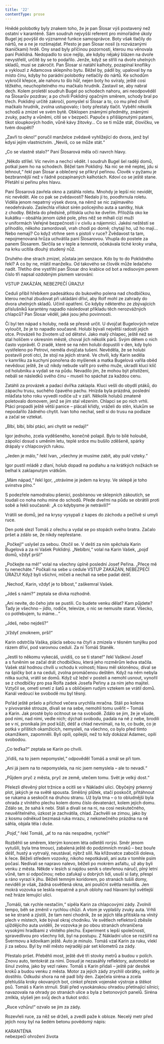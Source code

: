 ```yaml
---
title: '22'
contentType: prose
---
```


<section>

Hnědé polobotky byly znakem toho, že je pan Šlosar výš postavený než ostatní v karanténě. Sám soudruh nejvyšší referent pro mimořádné úkoly Bugel jej povýšil do významné funkce samosprávce. Boty však tlačily do nártů, ne a ne je rozšmajdat. Přesto je pan Šlosar nosil (s rozvázanými tkaničkami) hrdě. Ony snad byly příčinou pozornosti, kterou mu věnovala paní Poklidná. Nedopadlo to sice nejlíp, ale kdyby nějaký blázen na dvoře nevystřelil, určitě by se to podařilo. Jenže, když se střílí na dvoře uhelných skladů, musí se zakročit. Pan Šlosar si natáhl kalhoty, pozapínal knoflíky a vyklouzl z Adamcova sklepního bytu. Běžel by, pádil by, upaloval by na místo činu, kdyby ho parádní polobotky netlačily do nártů. Ke schodům vykročil křepce, ale nahoru to šlo hůř, nejen boty ho svíraly, ještě cosi těžkého, neuchopitelného mu mačkalo hrudník. Zastavil se, aby nabral dech. Kolem proletěl soudruh Bugel po schodech nahoru, ani neodpověděl na Šlosarův pozdrav; a po chvíli Poklidný opačným směrem, schody bral po třech. Poklidný určitě zakročí, pomyslel si Šlosar a to, co mu před chvílí mačkalo hrudník, zvolna ustupovalo; i boty přestaly tlačit. Vyběhl několik schodů a zmizel ve svém bytě. Obklopen známými předměty, známými zvuky, pachy a vůněmi, cítil se v bezpečí. Papuče s přišlápnutými patami, tikot sloupkových hodin, vůně kávy žitovky… Co se ti může stát, človíčku, ve tvém doupěti?

„Zavři to okno!“ poručil manželce zvědavě vyhlížející do dvora, jenž byl kdysi jejím vlastnictvím. „Nevíš, co se může stát.“

„Co se vlastně stalo?“ Paní Šlosarová měla oči navrch hlavy.

„Někdo střílel. Víc nevím a nechci vědět. I soudruh Bugel šel raději domů, potkal jsem ho na schodech. Běžel tam Poklidný. Na nic se mě neptej, jdu si lehnout,“ řekl pan Šlosar a oblečený se přikryl peřinou. Člověk v pyžamu je bezbrannější než v řádně pozapínaných kalhotách. Kdoví co se ještě stane. Přetáhl si peřinu přes hlavu.

Paní Šlosarová zavřela okno a zatáhla roletu. Mnohdy je lepší nic nevidět, nic nevědět. Ale co pak se zvědavostí? Nedalo jí to, poodhrnula roletu. Viděla jenom nepatrný výsek dvora, na němž se nic zajímavého neodehrávalo. Zaslechla vřískot sirén policejního auta a sanitky, hluk z chodby. Běžela do předsíně, přitiskla ucho ke dveřím. Přiložila oko ke kukátku – obsáhla jenom úzké pole, přes něž se míhali cizí muži v uniformách Veřejné bezpečnosti i v civilu a nájemníci. Jakési neštěstí se přihodilo, někoho zamordovali, vrah chodí po domě; chytají ho, už ho mají… Nebo nemají? Co když vtrhne sem s pistolí v ruce? Zvědavost ta tam, nepojmenovaná hrůza uchvátila paní Šlosarovou. Vhupla do postele za panem Šlosarem. Skrčila se v teple a temnotě, očekávala tiché kroky vraha, na krku ucítila dlouhý studený nůž.

Druhého dne strach zmizel, zůstala jen senzace. Kdo by to do Poklidného řekl? A co by ne, mlátil manželku. Od takového se člověk může ledačeho nadít. Třetího dne vystřihl pan Šlosar dno krabice od bot a redisovým perem číslo tři napsal ozdobným písmem varování:

</section>

<section>

<div class="centered">

<div class="verse">

VSTUP ZAKÁZÁN, NEBEZPEČÍ ÚRAZU!

</div>

</div>

</section>

<section>

Ceduli přibil hřebíkem padesátkou do bukového polena nad chodbičkou, kterou nechal zbudovat při ukládání dříví, aby Rolf mohl ze zahrady do dvora uhelných skladů. Učinil opatření. Co kdyby některého ze zbývajících příslušníků karantény napadlo následovat příkladu těch nerozvážných chlapců? Pan Šlosar věděl, jaké jsou jeho povinnosti.

</section>

<section>

Čí byl ten nápad s holuby, nedá se přesně určit. U dvojčat Bugelových nelze vyloučit, že je to napadlo současně. Holubi bývali největší radostí jejich otce. Provázeli ho životem už od dětství. Jako malý chlapec, ještě než se stal holičem v okresním městě, choval jich několik párů. Svým dětem o nich často vyprávěl. O zradě, které se na něm holubi dopustili v den, kdy bylo vystřeleno po Petrovi, neměla dvojčata tušení. Nevěděla, že se holubi postavili proti otci, že stojí na jejich straně. Ve chvíli, kdy Karin seděla v kamrlíku za kuchyní ponořena do myšlenek a matka Bugelová vařila oběd nevědouc ještě, že už nikdy nebude vařit pro svého muže, ukradli kluci klíč od holubníku a vydali se na půdu. Nevadilo jim, že mohou být přistiženi, nebáli se následků svého činu – museli ho spáchat za každou cenu.

Zatáhli za provázek a padací dvířka zaklapla. Kluci vešli do obydlí ptáků, do zápachu trusu, suchého čpavého pachu. Hnízda byla prázdná, poslední mláďata toho roku vyvedli rodiče už v září. Několik holubů zmateně poletovalo domovem, jenž se jim stal vězením. Chlapci se po nich vrhli. Ptáci propadli ještě větší panice – plácali křídly, vráželi do stěn, klukům se nepodařilo žádného chytit. Ivan toho nechal, sedl si do trusu na podlaze a začal se vztekat.

„Blbí, blbí, blbí ptáci, ani chytit se nedají!“

Igor jednoho, zcela vyděšeného, konečně polapil. Bylo to bílé holoubě, zápolící dosud s uměním letu, teplé srdce mu bušilo zděšeně, spárky drápaly v chlapcových rukou.

„Jeden je málo,“ řekl Ivan, „všechny je musíme zabít, aby pukl vzteky.“

Igor pustil mládě z dlaní, holub dopadl na podlahu a na krátkých nožkách se belhal k zaklapnutým vrátkům.

„Mám nápad,“ řekl Igor, „otrávíme je jedem na krysy. Ve sklepě je toho svinstva plno.“

S podezřele namodralou pšenicí, posbíranou ve sklepních zákoutích, se loudali co noha nohu mine do schodů. Přede dveřmi na půdu se obrátili proti sobě a řekli současně: „A co kdybysme je netrávili?“

Vrátili se domů, jed na krysy vysypali z kapes do záchodu a pečlivě si umyli ruce.

</section>

<section>

Den poté slezl Tomáš z ořechu a vydal se po stopách svého bratra. Začalo pršet a zdálo se, že nikdy nepřestane.

„Počkej!“ uslyšel za sebou. Otočil se. V dešti za ním spěchala Karin Bugelová a za ní Vašek Poklidný. „Neblbni,“ volal na Karin Vašek, „pojď domů, vždyť prší!“

„Počkejte na mě!“ volal na všechny úplně poslední Josef Peřina. „Přece mě tu nenecháte.“ Počkali na sebe u cedule VSTUP ZAKÁZÁN, NEBEZPEČÍ ÚRAZU! Když byli všichni, mlčeli a nechali na sebe padat déšť.

„Nechoď, Karin, vždyť je to blbost,“ zaškemral Vašek.

„Jdeš s námi?“ zeptala se dívka rozhodně.

„Ani nevíte, do čeho jste se pustili. Co budete venku dělat? Kam půjdete? Tady je všechno – jídlo, rodiče, televize, o nic se nemusíte starat. Všecko, co potřebujem, tu máme…“

„Jdeš, nebo nejdeš?“

„Vždyť zmoknem, prší!“

Karin odstrčila Vaška, plácla sebou na čtyři a zmizela v těsném tunýlku pod rázem dříví, pod varovnou cedulí. Za ní Tomáš Staněk.

„Jestli to někomu vykecáš, uvidíš, co se ti stane!“ řekl Vaškovi Josef a s funěním se začal drát chodbičkou, která jeho rozměrům ledva stačila. Vašek stál hodnou chvíli u vchodu k volnosti; hlavu měl skloněnou, díval se na špičky bot a na ceduli, zvolna promáčenou deštěm. Když na něm nebyla nitka suchá, vrátil se domů. Když už ležel v posteli a nemohl usnout, vynořil se z chodbičky pro psa Rolfa zadek Josefa Peřiny a za ním jeho majitel. Vztyčil se, ometl smetí z šatů a s obličejem rudým vztekem se vrátil domů. Kanál vedoucí ke svobodě mu byl těsný.

</section>

<section>

Pořád ještě pršelo a příchod večera urychlila mračna. Stáli po kolena v pivovarské strouze, dívali se na sebe, nemohli tomu uvěřit – Tomáš a Karin. Jak prosté bylo ocitnout se na svobodě. Zdálo se jim, že je všude, pod nimi, nad nimi, vedle nich; dýchali svobodu, padala na ně z nebe, brodili se v ní, pronikala jim pod kůži, déšť a chlad nevnímali, na to, co bude, co je potká v příštích okamžicích, nemysleli, na všechno, co bylo před tímto okamžikem, zapomněli. Byli opilí, opilejší, než to kdy dokázal Adamec, opilí svobodou.

„Co teďka?“ zeptala se Karin po chvíli.

„Vidíš, na to jsem nepomyslel,“ odpověděl Tomáš a smál se při tom.

„Ani já jsem na to nepomyslela, na nic jsem nemyslela – ale to nevadí.“

„Půjdem pryč z města, pryč ze země, utečem tomu. Svět je velký dost.“

Přelezli dřevěný plot tržnice a ocitli se v Nákladní ulici. Obyčejný prkenný plot, jakých je na světě spousta. Směšný plůtek, stačí poskočit, přitáhnout se rukama a seskočit na druhou stranu. Už byla tma – o to obludnější byla ohrada z vlnitého plechu kolem domu číslo devatenáct, kolem jejich domu. Zdálo se, že sahá k nebi. Stáli a dívali se na ni, na cosi neskutečného, neuvěřitelného, úzkost je zachvátila, chlad. Zachvěli se zimou, jako by z kosmu odněkud bezmasá ruka mrazu, z nekonečného prázdna na ně sáhla, objala těla i duše.

„Pojď,“ řekl Tomáš, „ať to na nás nespadne, rychle!“

Rozběhli se směrem, kterým koncem léta odletěli rorýsi. Směr jenom vytušili, byla tma tmoucí, zabalená ještě do podzimních mraků – bez bouře déšť, hustý a vytrvalý, neustával, nýbrž sílil. Na křižovatce zabočili doleva, k řece. Běželi středem vozovky, nikoho nepotkávali, ani auta v tomhle psím počasí. Nedívali se napravo nalevo, běželi po mokrém asfaltu, už aby byli venku z města. Někde v lesích si najdou seník s otevřenou náručí, plný letní vůně, tam si odpočinou; nebo zaťukají u dobrých lidí, usuší si šaty, přespí a ráno vyrazí k jihu. Běželi temným koridorem, po stranách tušili domy, neviděli je však, žádná osvětlená okna, ani pouliční světla nesvítila. Jen mokrá vozovka se leskla nepatrně a pruh oblohy nad hlavami byl světlejší než hráze lemující ulici.

„Tomáši, tak rychle nestačím,“ sípěla Karin za chlapcovými zády. Zvolnili tempo, běh se změnil v rychlou chůzi. A vtom je vyplašily zvuky auta. Vrhli se ke straně a zjistili, že tam není chodník, že se jejich těla přitiskla na vlnitý plech v místech, kde býval okraj chodníku. Ve světlech reflektorů zběsile ujíždějícího auta uviděli, že vozovka je po obou stranách ohraničena vysokými hradbami z vlnitého plechu. Experiment s lepší společností, spravedlivou pro všechny lidi, byl na postupu. Z Nákladní ulice se rozšířil na Švermovu a kdovíkam ještě. Auto je minulo. Tomáš vzal Karin za ruku, vlekl ji za sebou. Byl by měl město nejraději pár set kilometrů za zády.

Přestalo pršet. Přeběhli most, ještě dvě tři stovky metrů a budou v polích. Znovu auto, tentokrát za nimi. Dosud je nezasáhly reflektory, automobil se šinul zvolna, jako by vezl rakev. Tomáš s Karin přidali – ještě pár desítek kroků a budou venku z města. Motor za jejich zády zrychlil obrátky, světlo je dostihlo. Odkudsi shora na ně padl bílý den. Zaječela siréna a zcela přehlušila kroky okovaných bot, cinkot přezek vojenské výstroje a štěkot psů. Tomáš s Karin strnuli. Stáli před vysokánskou ohradou přetínající silnici; navazovala na ohrady po stranách ulice a byla z betonových panelů. Siréna zmlkla, slyšeli jen svůj dech a tlukot srdcí.

„Ruce vzhůru!“ ozvalo se jim za zády.

Rozevřeli ruce, za něž se drželi, a zvedli paže k obloze. Necelý metr před jejich nosy byl na šedém betonu povědomý nápis:

</section>

<section>

<div class="centered">

<div class="verse">

KARANTÉNA  
nebezpečí ohrožení života

</div>

</div>

</section>
